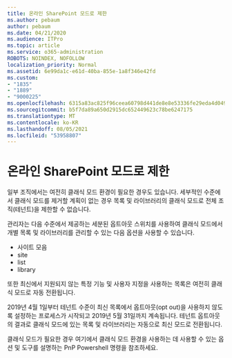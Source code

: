 ```yaml
---
title: 온라인 SharePoint 모드로 제한
ms.author: pebaum
author: pebaum
ms.date: 04/21/2020
ms.audience: ITPro
ms.topic: article
ms.service: o365-administration
ROBOTS: NOINDEX, NOFOLLOW
localization_priority: Normal
ms.assetid: 6e99da1c-e61d-40ba-855e-1a8f346e42fd
ms.custom:
- "1835"
- "1889"
- "9000225"
ms.openlocfilehash: 6315a83ac825f96ceea60798d441de8e8e53336fe29eda4d0491dd8a6a43b352
ms.sourcegitcommit: b5f7da89a650d2915dc652449623c78be6247175
ms.translationtype: MT
ms.contentlocale: ko-KR
ms.lasthandoff: 08/05/2021
ms.locfileid: "53958807"
---
```

# <a name="restrict-sharepoint-online-to-classic-mode"></a>온라인 SharePoint 모드로 제한

일부 조직에서는 여전히 클래식 모드 환경이 필요한 경우도 있습니다. 세부적인 수준에서 클래식 모드를 제거할 계획이 없는 경우 목록 및 라이브러리의 클래식 모드로 전체 조직(테넌트)을 제한할 수 없습니다.

관리자는 다음 수준에서 제공하는 세분된 옵트아웃 스위치를 사용하여 클래식 모드에서 개별 목록 및 라이브러리를 관리할 수 있는 다음 옵션을 사용할 수 있습니다.

- 사이트 모음
- site
- list
- library

또한 최신에서 지원되지 않는 특정 기능 및 사용자 지정을 사용하는 목록은 여전히 클래식 모드로 자동 전환됩니다.

2019년 4월 1일부터 테넌트 수준이 최신 목록에서 옵트아웃(opt out)을 사용하지 않도록 설정하는 프로세스가 시작되고 2019년 5월 31일까지 계속됩니다.  테넌트 옵트아웃의 결과로 클래식 모드에 있는 목록 및 라이브러리는 자동으로 최신 모드로 전환됩니다.

클래식 모드가 필요한 경우 [](https://techcommunity.microsoft.com/t5/Microsoft-SharePoint-Blog/Delivering-SharePoint-modern-experiences/ba-p/315023) 여기에서 클래식 모드 환경을 사용하는 [](https://docs.microsoft.com/sharepoint/dev/transform/modernize-userinterface-lists-and-libraries-optout) 데 사용할 수 있는 옵션 및 도구를 설명하는 PnP Powershell 명령을 참조하세요.
